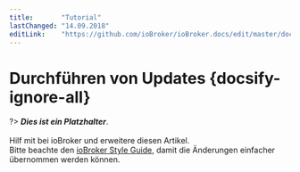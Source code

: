 ```yaml
---
title:       "Tutorial"
lastChanged: "14.09.2018"
editLink:    "https://github.com/ioBroker/ioBroker.docs/edit/master/docs/tutorial/updates.md"
---
```


# Durchführen von Updates {docsify-ignore-all}

?> ***Dies ist ein Platzhalter***. 
   <br><br>
   Hilf mit bei ioBroker und erweitere diesen Artikel.    
   Bitte beachte den [ioBroker Style Guide](appendix/style_guide), 
   damit die Änderungen einfacher übernommen werden können.

